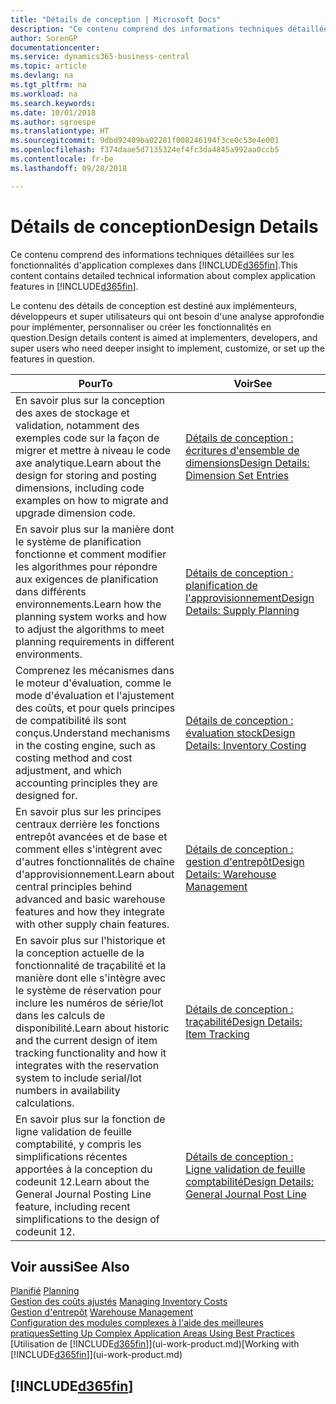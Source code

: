```yaml
---
title: "Détails de conception | Microsoft Docs"
description: "Ce contenu comprend des informations techniques détaillées sur les fonctionnalités d'application complexes dans Business Central."
author: SorenGP
documentationcenter: 
ms.service: dynamics365-business-central
ms.topic: article
ms.devlang: na
ms.tgt_pltfrm: na
ms.workload: na
ms.search.keywords: 
ms.date: 10/01/2018
ms.author: sgroespe
ms.translationtype: HT
ms.sourcegitcommit: 9dbd92409ba02281f008246194f3ce0c53e4e001
ms.openlocfilehash: f374daae5d7135324ef4fc3da4845a992aa0ccb5
ms.contentlocale: fr-be
ms.lasthandoff: 09/28/2018

---
```

# <a name="design-details"></a><span data-ttu-id="eaa77-103">Détails de conception</span><span class="sxs-lookup"><span data-stu-id="eaa77-103">Design Details</span></span>
<span data-ttu-id="eaa77-104">Ce contenu comprend des informations techniques détaillées sur les fonctionnalités d'application complexes dans [!INCLUDE[d365fin](includes/d365fin_md.md)].</span><span class="sxs-lookup"><span data-stu-id="eaa77-104">This content contains detailed technical information about complex application features in [!INCLUDE[d365fin](includes/d365fin_md.md)].</span></span>  

 <span data-ttu-id="eaa77-105">Le contenu des détails de conception est destiné aux implémenteurs, développeurs et super utilisateurs qui ont besoin d'une analyse approfondie pour implémenter, personnaliser ou créer les fonctionnalités en question.</span><span class="sxs-lookup"><span data-stu-id="eaa77-105">Design details content is aimed at implementers, developers, and super users who need deeper insight to implement, customize, or set up the features in question.</span></span>  

|<span data-ttu-id="eaa77-106">**Pour**</span><span class="sxs-lookup"><span data-stu-id="eaa77-106">**To**</span></span>|<span data-ttu-id="eaa77-107">**Voir**</span><span class="sxs-lookup"><span data-stu-id="eaa77-107">**See**</span></span>|  
|------------|-------------|  
|<span data-ttu-id="eaa77-108">En savoir plus sur la conception des axes de stockage et validation, notamment des exemples code sur la façon de migrer et mettre à niveau le code axe analytique.</span><span class="sxs-lookup"><span data-stu-id="eaa77-108">Learn about the design for storing and posting dimensions, including code examples on how to migrate and upgrade dimension code.</span></span>|[<span data-ttu-id="eaa77-109">Détails de conception : écritures d'ensemble de dimensions</span><span class="sxs-lookup"><span data-stu-id="eaa77-109">Design Details: Dimension Set Entries</span></span>](design-details-dimension-set-entries.md)|  
|<span data-ttu-id="eaa77-110">En savoir plus sur la manière dont le système de planification fonctionne et comment modifier les algorithmes pour répondre aux exigences de planification dans différents environnements.</span><span class="sxs-lookup"><span data-stu-id="eaa77-110">Learn how the planning system works and how to adjust the algorithms to meet planning requirements in different environments.</span></span>|[<span data-ttu-id="eaa77-111">Détails de conception : planification de l'approvisionnement</span><span class="sxs-lookup"><span data-stu-id="eaa77-111">Design Details: Supply Planning</span></span>](design-details-supply-planning.md)|  
|<span data-ttu-id="eaa77-112">Comprenez les mécanismes dans le moteur d'évaluation, comme le mode d'évaluation et l'ajustement des coûts, et pour quels principes de compatibilité ils sont conçus.</span><span class="sxs-lookup"><span data-stu-id="eaa77-112">Understand mechanisms in the costing engine, such as costing method and cost adjustment, and which accounting principles they are designed for.</span></span>|[<span data-ttu-id="eaa77-113">Détails de conception : évaluation stock</span><span class="sxs-lookup"><span data-stu-id="eaa77-113">Design Details: Inventory Costing</span></span>](design-details-inventory-costing.md)|  
|<span data-ttu-id="eaa77-114">En savoir plus sur les principes centraux derrière les fonctions entrepôt avancées et de base et comment elles s'intègrent avec d'autres fonctionnalités de chaîne d'approvisionnement.</span><span class="sxs-lookup"><span data-stu-id="eaa77-114">Learn about central principles behind advanced and basic warehouse features and how they integrate with other supply chain features.</span></span>|[<span data-ttu-id="eaa77-115">Détails de conception : gestion d'entrepôt</span><span class="sxs-lookup"><span data-stu-id="eaa77-115">Design Details: Warehouse Management</span></span>](design-details-warehouse-management.md)|  
|<span data-ttu-id="eaa77-116">En savoir plus sur l'historique et la conception actuelle de la fonctionnalité de traçabilité et la manière dont elle s'intègre avec le système de réservation pour inclure les numéros de série/lot dans les calculs de disponibilité.</span><span class="sxs-lookup"><span data-stu-id="eaa77-116">Learn about historic and the current design of item tracking functionality and how it integrates with the reservation system to include serial/lot numbers in availability calculations.</span></span>|[<span data-ttu-id="eaa77-117">Détails de conception : traçabilité</span><span class="sxs-lookup"><span data-stu-id="eaa77-117">Design Details: Item Tracking</span></span>](design-details-item-tracking.md)|  
|<span data-ttu-id="eaa77-118">En savoir plus sur la fonction de ligne validation de feuille comptabilité, y compris les simplifications récentes apportées à la conception du codeunit 12.</span><span class="sxs-lookup"><span data-stu-id="eaa77-118">Learn about the General Journal Posting Line feature, including recent simplifications to the design of codeunit 12.</span></span>|[<span data-ttu-id="eaa77-119">Détails de conception : Ligne validation de feuille comptabilité</span><span class="sxs-lookup"><span data-stu-id="eaa77-119">Design Details: General Journal Post Line</span></span>](design-details-general-journal-post-line.md)|  

## <a name="see-also"></a><span data-ttu-id="eaa77-120">Voir aussi</span><span class="sxs-lookup"><span data-stu-id="eaa77-120">See Also</span></span>  
 <span data-ttu-id="eaa77-121">[Planifié](production-planning.md) </span><span class="sxs-lookup"><span data-stu-id="eaa77-121">[Planning](production-planning.md) </span></span>  
 <span data-ttu-id="eaa77-122">[Gestion des coûts ajustés](finance-manage-inventory-costs.md) </span><span class="sxs-lookup"><span data-stu-id="eaa77-122">[Managing Inventory Costs](finance-manage-inventory-costs.md) </span></span>  
 <span data-ttu-id="eaa77-123">[Gestion d'entrepôt](warehouse-manage-warehouse.md) </span><span class="sxs-lookup"><span data-stu-id="eaa77-123">[Warehouse Management](warehouse-manage-warehouse.md) </span></span>  
 [<span data-ttu-id="eaa77-124">Configuration des modules complexes à l'aide des meilleures pratiques</span><span class="sxs-lookup"><span data-stu-id="eaa77-124">Setting Up Complex Application Areas Using Best Practices</span></span>](set-up-complex-application-areas-using-best-practices.md)  
 <span data-ttu-id="eaa77-125">[Utilisation de [!INCLUDE[d365fin](includes/d365fin_md.md)]](ui-work-product.md)</span><span class="sxs-lookup"><span data-stu-id="eaa77-125">[Working with [!INCLUDE[d365fin](includes/d365fin_md.md)]](ui-work-product.md)</span></span>

 ## [!INCLUDE[d365fin](includes/free_trial_md.md)]  
  

